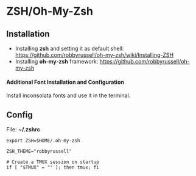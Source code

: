 # ZSH/Oh-My-Zsh

## Installation

* Installing **zsh** and setting it as default shell: https://github.com/robbyrussell/oh-my-zsh/wiki/Installing-ZSH
* Installing **oh-my-zsh** framework: https://github.com/robbyrussell/oh-my-zsh

#### Additional Font Installation and Configuration

Install inconsolata fonts and use it in the terminal.

## Config

File: **~/.zshrc**

```
export ZSH=$HOME/.oh-my-zsh

ZSH_THEME="robbyrussell"

# Create a TMUX session on startup
if [ "$TMUX" = "" ]; then tmux; fi
```
